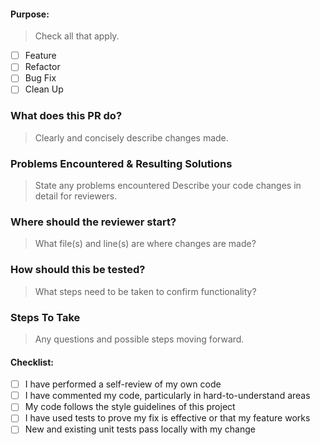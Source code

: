 #### Purpose: 
> Check all that apply.
- [ ] Feature
- [ ] Refactor
- [ ] Bug Fix 
- [ ] Clean Up
### What does this PR do? 
> Clearly and concisely describe changes made.

### Problems Encountered & Resulting Solutions  
> State any problems encountered 
> Describe your code changes in detail for reviewers.

### Where should the reviewer start?
> What file(s) and line(s) are where changes are made?

### How should this be tested?
> What steps need to be taken to confirm functionality? 

### Steps To Take
> Any questions and possible steps moving forward.

#### Checklist:
- [ ] I have performed a self-review of my own code
- [ ] I have commented my code, particularly in hard-to-understand areas
- [ ] My code follows the style guidelines of this project
- [ ] I have used tests to prove my fix is effective or that my feature works
- [ ] New and existing unit tests pass locally with my change
